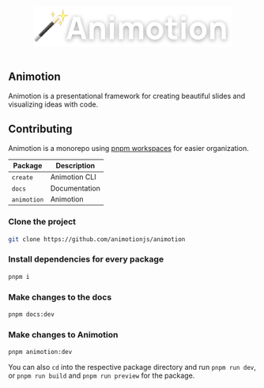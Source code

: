 <br>
<div align="center">
 <img width="400" src="packages/docs/static/logo.png" alt="Animotion logo">
</div>
<br>

## Animotion

Animotion is a presentational framework for creating beautiful slides and visualizing ideas with code.

## Contributing

Animotion is a monorepo using [pnpm workspaces](https://pnpm.io/workspaces) for easier organization.

| Package     | Description   |
| ----------- | ------------- |
| `create`    | Animotion CLI |
| `docs`      | Documentation |
| `animotion` | Animotion     |

### Clone the project

```sh
git clone https://github.com/animotionjs/animotion
```

### Install dependencies for every package

```sh
pnpm i
```

### Make changes to the docs

```sh
pnpm docs:dev
```

### Make changes to Animotion

```sh
pnpm animotion:dev
```

You can also `cd` into the respective package directory and run `pnpm run dev`, or `pnpm run build` and `pnpm run preview` for the package.
